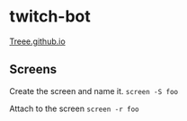 # twitch-bot

[Treee.github.io](https://treee.github.io/twitch-bot/)


## Screens

Create the screen and name it.
`screen -S foo`

Attach to the screen
`screen -r foo`